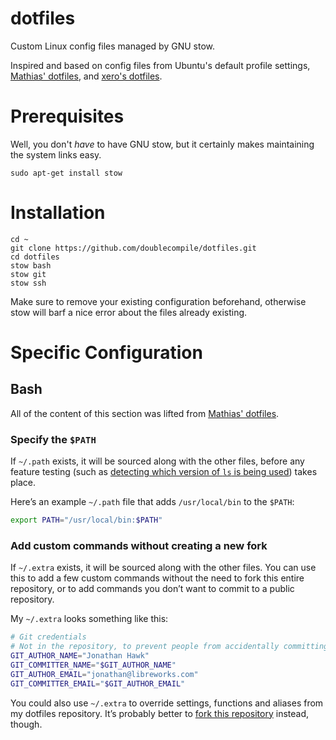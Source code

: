 # dotfiles
Custom Linux config files managed by GNU stow.

Inspired and based on config files from Ubuntu's default profile settings, [Mathias' dotfiles](https://github.com/mathiasbynens/dotfiles), and [xero's dotfiles](https://github.com/xero/dotfiles).

# Prerequisites

Well, you don't *have* to have GNU stow, but it certainly makes maintaining the system links easy.

```shell
sudo apt-get install stow
```

# Installation

```shell
cd ~
git clone https://github.com/doublecompile/dotfiles.git
cd dotfiles
stow bash
stow git
stow ssh
```

Make sure to remove your existing configuration beforehand, otherwise stow will barf a nice error about the files already existing.

# Specific Configuration

## Bash

All of the content of this section was lifted from [Mathias' dotfiles](https://github.com/mathiasbynens/dotfiles).

### Specify the `$PATH`

If `~/.path` exists, it will be sourced along with the other files, before any feature testing (such as [detecting which version of `ls` is being used](https://github.com/mathiasbynens/dotfiles/blob/aff769fd75225d8f2e481185a71d5e05b76002dc/.aliases#L21-26)) takes place.

Here’s an example `~/.path` file that adds `/usr/local/bin` to the `$PATH`:

```bash
export PATH="/usr/local/bin:$PATH"
```

### Add custom commands without creating a new fork

If `~/.extra` exists, it will be sourced along with the other files. You can use this to add a few custom commands without the need to fork this entire repository, or to add commands you don’t want to commit to a public repository.

My `~/.extra` looks something like this:

```bash
# Git credentials
# Not in the repository, to prevent people from accidentally committing under my name
GIT_AUTHOR_NAME="Jonathan Hawk"
GIT_COMMITTER_NAME="$GIT_AUTHOR_NAME"
GIT_AUTHOR_EMAIL="jonathan@libreworks.com"
GIT_COMMITTER_EMAIL="$GIT_AUTHOR_EMAIL"
```

You could also use `~/.extra` to override settings, functions and aliases from my dotfiles repository. It’s probably better to [fork this repository](https://github.com/doublecompile/dotfiles/fork) instead, though.
